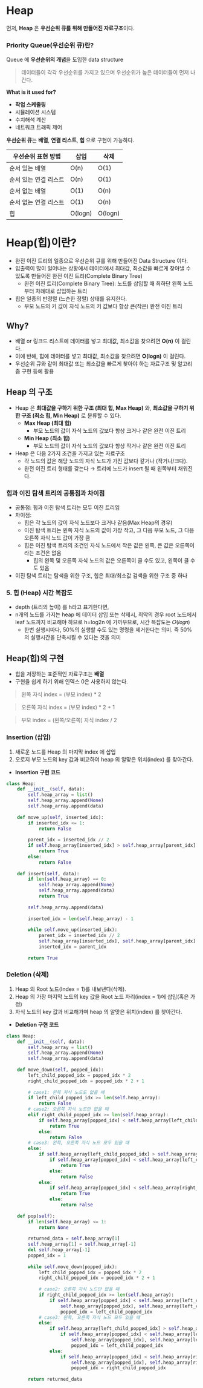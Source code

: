 # Heap

먼저, **Heap** 은 **우선순위 큐를 위해 만들어진 자료구조**이다.

### Priority Queue(우선순위 큐)란?

Queue 에 **우선순위의 개념**을 도입한 data structure

> 데이터들이 각각 우선순위를 가지고 있으며 우선순위가 높은 데이터들이 먼저 나간다.
> 

**What is it used for?**

- **작업 스케줄링**
- 시뮬레이션 시스템
- 수치해석 계산
- 네트워크 트래픽 제어

**우선순위 큐**는 **배열**, **연결 리스트**, **힙** 으로 구현이 가능하다.

| 우선순위 표현 방법 | 삽입 | 삭제 |
| --- | --- | --- |
| 순서 있는 배열 | O(n) | O(1) |
| 순서 있는 연결 리스트 | O(n) | O(1) |
| 순서 없는 배열 | O(1) | O(n) |
| 순서 없는 연결 리스트 | O(1) | O(n) |
| 힙 | O(logn) | O(logn) |

# Heap(힙)이란?

- 완전 이진 트리의 일종으로 우선순위 큐를 위해 만들어진 Data Structure 이다.
- 입출력이 많이 일어나는 상황에서 데이터에서 최대값, 최소값을 빠르게 찾아낼 수 있도록 만들어진 완전 이진 트리(Complete Binary Tree)
    - 완전 이진 트리(Complete Binary Tree): 노드를 삽입할 때 최하단 왼쪽 노드부터 차례대로 삽입하는 트리
- 힙은 일종의 반정렬 (느슨한 정렬) 상태를 유지한다.
    - 부모 노드의 키 값이 자식 노드의 키 값보다 항상 큰(작은) 완전 이진 트리

## Why?

- 배열 or 링크드 리스트에 데이터를 넣고 최대값, 최소값을 찾으려면 **O(n)** 이 걸린다.
- 이에 반해, 힙에 데이터를 넣고 최대값, 최소값을 찾으려면 **O(logn)** 이 걸린다.
- 우선순위 큐와 같이 최대값 또는 최소값을 빠르게 찾아야 하는 자료구조 및 알고리즘 구현 등에 활용

## Heap 의 구조

- Heap 은 **최대값을 구하기 위한 구조 (최대 힙, Max Heap)** 와, **최소값을 구하기 위한 구조 (최소 힙, Min Heap)** 로 분류할 수 있다.
    - **Max Heap (최대 힙)**
        - 부모 노드의 값이 자식 노드의 값보다 항상 크거나 같은 완전 이진 트리
    - **Min Heap (최소 힙)**
        - 부모 노드의 값이 자식 노드의 값보다 항상 작거나 같은 완전 이진 트리
- Heap 은 다음 2가지 조건을 가지고 있는 자료구조
    - 각 노드의 값은 해당 노드의 자식 노드가 가진 값보다 같거나 (작거나/크다).
    - 완전 이진 트리 형태를 갖는다 → 트리에 노드가 insert 될 때 왼쪽부터 채워진다.

### **힙과 이진 탐색 트리의 공통점과 차이점**

- 공통점: 힙과 이진 탐색 트리는 모두 이진 트리임
- 차이점:
    - 힙은 각 노드의 값이 자식 노드보다 크거나 같음(Max Heap의 경우)
    - 이진 탐색 트리는 왼쪽 자식 노드의 값이 가장 작고, 그 다음 부모 노드, 그 다음 오른쪽 자식 노드 값이 가장 큼
    - 힙은 이진 탐색 트리의 조건인 자식 노드에서 작은 값은 왼쪽, 큰 값은 오른쪽이라는 조건은 없음
        - 힙의 왼쪽 및 오른쪽 자식 노드의 값은 오른쪽이 클 수도 있고, 왼쪽이 클 수도 있음
- 이진 탐색 트리는 탐색을 위한 구조, 힙은 최대/최소값 검색을 위한 구조 중 하나

### **5. 힙 (Heap) 시간 복잡도**

- depth (트리의 높이) 를 h라고 표기한다면,
- n개의 노드를 가지는 heap 에 데이터 삽입 또는 삭제시, 최악의 경우 root 노드에서 leaf 노드까지 비교해야 하므로 h=log2n 에 가까우므로, 시간 복잡도는 𝑂(𝑙𝑜𝑔𝑛)
    - 한번 실행시마다, 50%의 실행할 수도 있는 명령을 제거한다는 의미. 즉 50%의 실행시간을 단축시킬 수 있다는 것을 의미

## Heap(힙)의 구현

- 힙을 저장하는 표준적인 자료구조는 **배열**
- 구현을 쉽게 하기 위해 인덱스 0은 사용하지 않는다.

> 왼쪽 자식 index = (부모 index) * 2
> 

> 오른쪽 자식 index = (부모 index) * 2 + 1
> 

> 부모 index = (왼쪽/오른쪽) 자식 index / 2
> 

### Insertion (삽입)

1. 새로운 노드를 Heap 의 마지막 index 에 삽입
2. 오로지 부모 노드의 key 값과 비교하여 heap 의 알맞은 위치(index) 를 찾아간다.
- **Insertion 구현 코드**
    
```python
class Heap:
    def __init__(self, data):
        self.heap_array = list()
        self.heap_array.append(None)
        self.heap_array.append(data)
            
    def move_up(self, inserted_idx):
        if inserted_idx <= 1:
            return False
        
        parent_idx = inserted_idx // 2
        if self.heap_array[inserted_idx] > self.heap_array[parent_idx]:
            return True
        else:
            return False
            
    def insert(self, data):
        if len(self.heap_array) == 0:
            self.heap_array.append(None)
            self.heap_array.append(data)
            return True
        
        self.heap_array.append(data)
        
        inserted_idx = len(self.heap_array) - 1
        
        while self.move_up(inserted_idx):
            parent_idx = inserted_idx // 2
            self.heap_array[inserted_idx], self.heap_array[parent_idx] = self.heap_array[parent_idx], self.heap_array[inserted_idx]
            inserted_idx = parent_idx
        
        return True
```
    

### Deletion (삭제)

1. Heap 의 Root 노드(Index = 1)를 내보낸다(삭제).
2. Heap 의 가장 마지막 노드의 key 값을 Root 노드 자리(index = 1)에 삽입(혹은 가정)
3. 자식 노드의 key 값과 비교해가며 heap 의 알맞은 위치(index) 를 찾아간다.
- **Deletion 구현 코드**
    
```python
class Heap:
    def __init__(self, data):
        self.heap_array = list()
        self.heap_array.append(None)
        self.heap_array.append(data)
        
    def move_down(self, popped_idx):
        left_child_popped_idx = popped_idx * 2
        right_child_popped_idx = popped_idx * 2 + 1
        
        # case1: 왼쪽 자식 노드도 없을 때
        if left_child_popped_idx >= len(self.heap_array):
            return False
        # case2: 오른쪽 자식 노드만 없을 때
        elif right_child_popped_idx >= len(self.heap_array):
            if self.heap_array[popped_idx] < self.heap_array[left_child_popped_idx]:
                return True
            else:
                return False
        # case3: 왼쪽, 오른쪽 자식 노드 모두 있을 때
        else:
            if self.heap_array[left_child_popped_idx] > self.heap_array[right_child_popped_idx]:
                if self.heap_array[popped_idx] < self.heap_array[left_child_popped_idx]:
                    return True
                else:
                    return False
            else:
                if self.heap_array[popped_idx] < self.heap_array[right_child_popped_idx]:
                    return True
                else:
                    return False
        
    def pop(self):
        if len(self.heap_array) <= 1:
            return None
        
        returned_data = self.heap_array[1]
        self.heap_array[1] = self.heap_array[-1]
        del self.heap_array[-1]
        popped_idx = 1
        
        while self.move_down(popped_idx):
            left_child_popped_idx = popped_idx * 2
            right_child_popped_idx = popped_idx * 2 + 1
    
            # case2: 오른쪽 자식 노드만 없을 때
            if right_child_popped_idx >= len(self.heap_array):
                if self.heap_array[popped_idx] < self.heap_array[left_child_popped_idx]:
                    self.heap_array[popped_idx], self.heap_array[left_child_popped_idx] = self.heap_array[left_child_popped_idx], self.heap_array[popped_idx]
                    popped_idx = left_child_popped_idx
            # case3: 왼쪽, 오른쪽 자식 노드 모두 있을 때
            else:
                if self.heap_array[left_child_popped_idx] > self.heap_array[right_child_popped_idx]:
                    if self.heap_array[popped_idx] < self.heap_array[left_child_popped_idx]:
                        self.heap_array[popped_idx], self.heap_array[left_child_popped_idx] = self.heap_array[left_child_popped_idx], self.heap_array[popped_idx]
                        popped_idx = left_child_popped_idx
                else:
                    if self.heap_array[popped_idx] < self.heap_array[right_child_popped_idx]:
                        self.heap_array[popped_idx], self.heap_array[right_child_popped_idx] = self.heap_array[right_child_popped_idx], self.heap_array[popped_idx]
                        popped_idx = right_child_popped_idx
        
        return returned_data
```